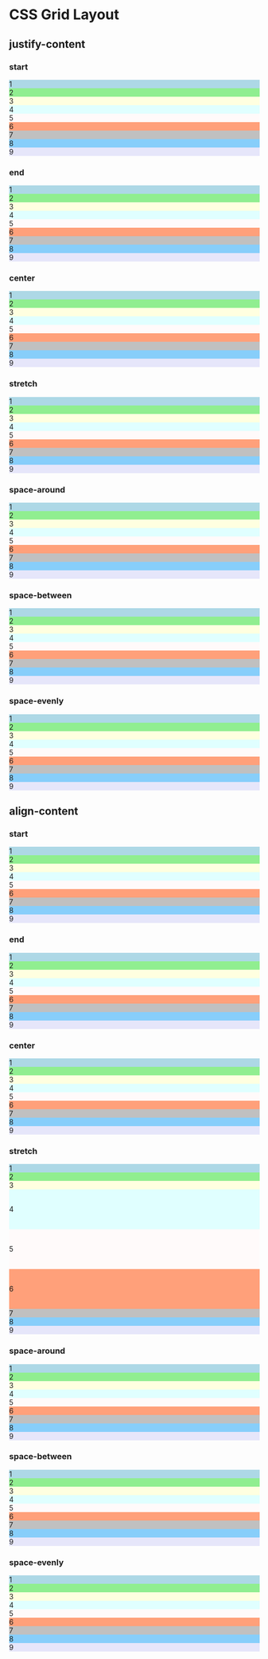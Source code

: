 # CSS Grid Layout

## justify-content

### start 

<div class="grid-container" style="justify-content: start">
    <div class="grid-item" style="background-color: lightblue">1</div>
    <div class="grid-item" style="background-color: lightgreen">2</div>
    <div class="grid-item" style="background-color: lightyellow">3</div>
    <div class="grid-item" style="background-color: lightcyan">4</div>
    <div class="grid-item" style="background-color: snow">5</div>
    <div class="grid-item" style="background-color: lightsalmon">6</div>
    <div class="grid-item" style="background-color: silver">7</div>
    <div class="grid-item" style="background-color: lightskyblue">8</div>
    <div class="grid-item" style="background-color: lavender">9</div>
</div>

### end

<div class="grid-container" style="justify-content: end">
    <div class="grid-item" style="background-color: lightblue">1</div>
    <div class="grid-item" style="background-color: lightgreen">2</div>
    <div class="grid-item" style="background-color: lightyellow">3</div>
    <div class="grid-item" style="background-color: lightcyan">4</div>
    <div class="grid-item" style="background-color: snow">5</div>
    <div class="grid-item" style="background-color: lightsalmon">6</div>
    <div class="grid-item" style="background-color: silver">7</div>
    <div class="grid-item" style="background-color: lightskyblue">8</div>
    <div class="grid-item" style="background-color: lavender">9</div>
</div>

### center

<div class="grid-container" style="justify-content: center">
    <div class="grid-item" style="background-color: lightblue">1</div>
    <div class="grid-item" style="background-color: lightgreen">2</div>
    <div class="grid-item" style="background-color: lightyellow">3</div>
    <div class="grid-item" style="background-color: lightcyan">4</div>
    <div class="grid-item" style="background-color: snow">5</div>
    <div class="grid-item" style="background-color: lightsalmon">6</div>
    <div class="grid-item" style="background-color: silver">7</div>
    <div class="grid-item" style="background-color: lightskyblue">8</div>
    <div class="grid-item" style="background-color: lavender">9</div>
</div>

### stretch

<div class="grid-container" style="justify-content: stretch;grid-template-columns: 50px auto 50px">
    <div class="grid-item" style="background-color: lightblue;">1</div>
    <div class="grid-item" style="background-color: lightgreen;width: auto">2</div>
    <div class="grid-item" style="background-color: lightyellow">3</div>
    <div class="grid-item" style="background-color: lightcyan">4</div>
    <div class="grid-item" style="background-color: snow;width: auto">5</div>
    <div class="grid-item" style="background-color: lightsalmon">6</div>
    <div class="grid-item" style="background-color: silver">7</div>
    <div class="grid-item" style="background-color: lightskyblue;width: auto">8</div>
    <div class="grid-item" style="background-color: lavender">9</div>
</div>

### space-around

<div class="grid-container" style="justify-content: space-around">
    <div class="grid-item" style="background-color: lightblue">1</div>
    <div class="grid-item" style="background-color: lightgreen">2</div>
    <div class="grid-item" style="background-color: lightyellow">3</div>
    <div class="grid-item" style="background-color: lightcyan">4</div>
    <div class="grid-item" style="background-color: snow">5</div>
    <div class="grid-item" style="background-color: lightsalmon">6</div>
    <div class="grid-item" style="background-color: silver">7</div>
    <div class="grid-item" style="background-color: lightskyblue">8</div>
    <div class="grid-item" style="background-color: lavender">9</div>
</div>

### space-between

<div class="grid-container" style="justify-content: space-between">
    <div class="grid-item" style="background-color: lightblue">1</div>
    <div class="grid-item" style="background-color: lightgreen">2</div>
    <div class="grid-item" style="background-color: lightyellow">3</div>
    <div class="grid-item" style="background-color: lightcyan">4</div>
    <div class="grid-item" style="background-color: snow">5</div>
    <div class="grid-item" style="background-color: lightsalmon">6</div>
    <div class="grid-item" style="background-color: silver">7</div>
    <div class="grid-item" style="background-color: lightskyblue">8</div>
    <div class="grid-item" style="background-color: lavender">9</div>
</div>

### space-evenly

<div class="grid-container" style="justify-content: space-evenly">
    <div class="grid-item" style="background-color: lightblue">1</div>
    <div class="grid-item" style="background-color: lightgreen">2</div>
    <div class="grid-item" style="background-color: lightyellow">3</div>
    <div class="grid-item" style="background-color: lightcyan">4</div>
    <div class="grid-item" style="background-color: snow">5</div>
    <div class="grid-item" style="background-color: lightsalmon">6</div>
    <div class="grid-item" style="background-color: silver">7</div>
    <div class="grid-item" style="background-color: lightskyblue">8</div>
    <div class="grid-item" style="background-color: lavender">9</div>
</div>

## align-content

### start

<div class="grid-container" style="align-content: start">
    <div class="grid-item" style="background-color: lightblue">1</div>
    <div class="grid-item" style="background-color: lightgreen">2</div>
    <div class="grid-item" style="background-color: lightyellow">3</div>
    <div class="grid-item" style="background-color: lightcyan">4</div>
    <div class="grid-item" style="background-color: snow">5</div>
    <div class="grid-item" style="background-color: lightsalmon">6</div>
    <div class="grid-item" style="background-color: silver">7</div>
    <div class="grid-item" style="background-color: lightskyblue">8</div>
    <div class="grid-item" style="background-color: lavender">9</div>
</div>

### end

<div class="grid-container" style="align-content: end">
    <div class="grid-item" style="background-color: lightblue">1</div>
    <div class="grid-item" style="background-color: lightgreen">2</div>
    <div class="grid-item" style="background-color: lightyellow">3</div>
    <div class="grid-item" style="background-color: lightcyan">4</div>
    <div class="grid-item" style="background-color: snow">5</div>
    <div class="grid-item" style="background-color: lightsalmon">6</div>
    <div class="grid-item" style="background-color: silver">7</div>
    <div class="grid-item" style="background-color: lightskyblue">8</div>
    <div class="grid-item" style="background-color: lavender">9</div>
</div>

### center

<div class="grid-container" style="align-content: center">
    <div class="grid-item" style="background-color: lightblue">1</div>
    <div class="grid-item" style="background-color: lightgreen">2</div>
    <div class="grid-item" style="background-color: lightyellow">3</div>
    <div class="grid-item" style="background-color: lightcyan">4</div>
    <div class="grid-item" style="background-color: snow">5</div>
    <div class="grid-item" style="background-color: lightsalmon">6</div>
    <div class="grid-item" style="background-color: silver">7</div>
    <div class="grid-item" style="background-color: lightskyblue">8</div>
    <div class="grid-item" style="background-color: lavender">9</div>
</div>

### stretch

<div class="grid-container" style="align-content: stretch;grid-template-rows: 50px auto 50px;">
    <div class="grid-item" style="background-color: lightblue">1</div>
    <div class="grid-item" style="background-color: lightgreen">2</div>
    <div class="grid-item" style="background-color: lightyellow">3</div>
    <div class="grid-item" style="background-color: lightcyan;height: auto;line-height: 80px">4</div>
    <div class="grid-item" style="background-color: snow;height: auto;line-height: 80px">5</div>
    <div class="grid-item" style="background-color: lightsalmon;height: auto;line-height: 80px">6</div>
    <div class="grid-item" style="background-color: silver">7</div>
    <div class="grid-item" style="background-color: lightskyblue">8</div>
    <div class="grid-item" style="background-color: lavender">9</div>
</div>

### space-around

<div class="grid-container" style="align-content: space-around">
    <div class="grid-item" style="background-color: lightblue">1</div>
    <div class="grid-item" style="background-color: lightgreen">2</div>
    <div class="grid-item" style="background-color: lightyellow">3</div>
    <div class="grid-item" style="background-color: lightcyan">4</div>
    <div class="grid-item" style="background-color: snow">5</div>
    <div class="grid-item" style="background-color: lightsalmon">6</div>
    <div class="grid-item" style="background-color: silver">7</div>
    <div class="grid-item" style="background-color: lightskyblue">8</div>
    <div class="grid-item" style="background-color: lavender">9</div>
</div>

### space-between

<div class="grid-container" style="align-content: space-between">
    <div class="grid-item" style="background-color: lightblue">1</div>
    <div class="grid-item" style="background-color: lightgreen">2</div>
    <div class="grid-item" style="background-color: lightyellow">3</div>
    <div class="grid-item" style="background-color: lightcyan">4</div>
    <div class="grid-item" style="background-color: snow">5</div>
    <div class="grid-item" style="background-color: lightsalmon">6</div>
    <div class="grid-item" style="background-color: silver">7</div>
    <div class="grid-item" style="background-color: lightskyblue">8</div>
    <div class="grid-item" style="background-color: lavender">9</div>
</div>

### space-evenly

<div class="grid-container" style="align-content: space-evenly">
    <div class="grid-item" style="background-color: lightblue">1</div>
    <div class="grid-item" style="background-color: lightgreen">2</div>
    <div class="grid-item" style="background-color: lightyellow">3</div>
    <div class="grid-item" style="background-color: lightcyan">4</div>
    <div class="grid-item" style="background-color: snow">5</div>
    <div class="grid-item" style="background-color: lightsalmon">6</div>
    <div class="grid-item" style="background-color: silver">7</div>
    <div class="grid-item" style="background-color: lightskyblue">8</div>
    <div class="grid-item" style="background-color: lavender">9</div>
</div>